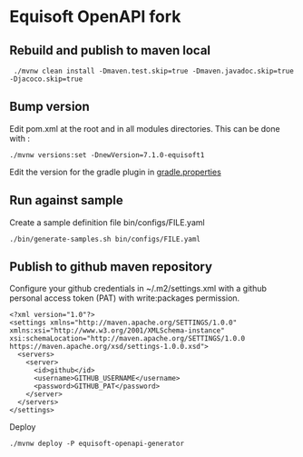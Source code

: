 # Equisoft OpenAPI fork

## Rebuild and publish to maven local
```
 ./mvnw clean install -Dmaven.test.skip=true -Dmaven.javadoc.skip=true -Djacoco.skip=true
```

## Bump version

Edit pom.xml at the root and in all modules directories. This can be done with :

```
./mvnw versions:set -DnewVersion=7.1.0-equisoft1
```

Edit the version for the gradle plugin in [gradle.properties](modules/openapi-generator-gradle-plugin/gradle.properties)


## Run against sample

Create a sample definition file bin/configs/FILE.yaml

```
./bin/generate-samples.sh bin/configs/FILE.yaml
```

## Publish to github maven repository

Configure your github credentials in ~/.m2/settings.xml with a github personal access token (PAT) with write:packages permission.

```
<?xml version="1.0"?>
<settings xmlns="http://maven.apache.org/SETTINGS/1.0.0" xmlns:xsi="http://www.w3.org/2001/XMLSchema-instance" xsi:schemaLocation="http://maven.apache.org/SETTINGS/1.0.0 https://maven.apache.org/xsd/settings-1.0.0.xsd">
  <servers>
    <server>
      <id>github</id>
      <username>GITHUB_USERNAME</username>
      <password>GITHUB_PAT</password>
    </server>
  </servers>
</settings>
```

Deploy

```
./mvnw deploy -P equisoft-openapi-generator
```


